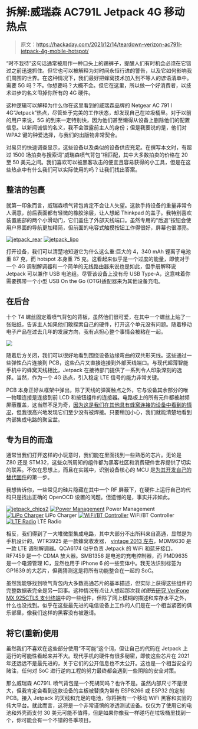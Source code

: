 # 拆解:威瑞森 AC791L Jetpack 4G 移动热点

> 原文：<https://hackaday.com/2021/12/14/teardown-verizon-ac791l-jetpack-4g-mobile-hotspot/>

“时不我待”这句话通常被用作一种口头上的踢裤子，提醒人们有时机会必须在它错过之前迅速抓住。但它也可以被解释为对时间永恒行进的警告，以及它如何影响我们周围的世界。在这种情况下，我们最好把蜂窝技术加入到不等人的谚语清单中。需要 5G 吗？不。你想要吗？大概不会。但它在这里，所以做一个好消费者，以技术进步的名义甩掉你所有的 4G 硬件。

这种逻辑可以解释为什么你在这里看到的威瑞森品牌的 Netgear AC 791 l 4G“Jetpack”热点，尽管处于完美的工作状态，却发现自己在垃圾桶里。对于以前的用户来说，5G 的到来一定特别快，因为他们甚至懒得从设备上删除他们的配置信息。以新闻诚信的名义，我不会泄露前主人的身份；但是我要说的是，他们对 WPA2 键的钟爱选择，与我们的出版物非常契合。

对易贝的快速调查显示，这些设备以及类似的设备供应充足。在撰写本文时，有超过 1500 场拍卖与搜索词“威瑞森喷气背包”相匹配，其中大多数拍卖的价格在 20 至 50 美元之间。我们喜欢可以被黑客攻击的便宜且容易获得的小工具，但是在这些热点中有什么我们可以实际使用的吗？让我们找出答案。

## 整洁的包裹

就第一印象而言，威瑞森喷气背包肯定不会让人失望。这款手持设备的重量非常令人满意，前后表面都有轻微的橡胶涂层，让人想起 Thinkpad 的盖子。我特别喜欢装置底部的两个小滑动门，它们盖住了外部天线端口。虽然专用的“后退”按钮会使用户界面的导航更加精简，但前面的电容式触摸按钮工作得很好，屏幕也很漂亮。

 [![jetpack_rear](img/05fa1c862f15e8c0845133805c1c3026.png "jetpack_rear")](https://hackaday.com/2021/12/14/teardown-verizon-ac791l-jetpack-4g-mobile-hotspot/jetpack_rear/)  [![jetpack_lipo](img/01dc5d9245b08bfe9c8521aafa91dd03.png "jetpack_lipo")](https://hackaday.com/2021/12/14/teardown-verizon-ac791l-jetpack-4g-mobile-hotspot/jetpack_lipo/) 

打开设备，我们可以清楚地知道它为什么这么重:巨大的 4，340 mAh 锂离子电池重 87 克，而 hotspot 本身重 75 克。这看起来似乎是一个过度的能量，即使对于一个 4G 调制解调器和一个简单的无线路由器来说也是如此，但手册解释说 Jetpack 可以兼作 USB 电池组。尽管该设备上没有母 USB Type-A，这意味着你需要携带一个小型 USB On the Go (OTG)适配器来为其他设备充电。

## 在后台

十个 T4 螺丝固定着喷气背包的背板，虽然他们很可爱，在其中一个螺丝上贴了一张贴纸，告诉主人如果他们敢探索自己的硬件，打开这个单元没有问题。随着移动电子产品在过去几年的发展方向，我有点担心整个事情会被粘在一起。

[![](img/4fccfdfeebb10182da026029c923567b.png)](https://hackaday.com/wp-content/uploads/2021/11/jetpack_open.jpg)

随着后方关闭，我们可以很好地看到围绕设备边缘弯曲的双共形天线。这些通过一些弹性凸片连接到 PCB，这些凸片又直接连接到外部天线端口。与现代超薄智能手机中的蜂窝天线相比，Jetpack 在接待部门提供了一系列令人印象深刻的选择。当然，作为一个 4G 热点，引入稳定 LTE 信号的能力非常关键。

PCB 本身正好从框架中弹出，除了天线的弹簧触点之外，它与设备其余部分的唯一物理连接是连接到前 LCD 和按钮组件的连接器。电路板上的所有元件都被射频屏蔽覆盖，这当然不足为奇，[因为这是我们在其他具有蜂窝连接的设备中看到的情况](https://hackaday.com/2021/09/09/teardown-impassa-scw9057g-433-alarm-system/)，但我很高兴地发现它们至少没有被焊接。只要稍加小心，我们就能清楚地看到内部集成电路的聚宝盆。

## 专为目的而造

通常当我们打开这样的小玩意时，我们能在里面找到一些熟悉的芯片。无论是 Z80 还是 STM32，这些众所周知的组件都为黑客社区和消费硬件世界提供了切实的联系。不仅在思想上，而且在实践中，识别设备核心的 MCU 是[为其开发自己的替代固件](https://hackaday.com/2020/11/17/custom-firmware-for-cheap-bluetooth-thermometers/)的第一步。

我想告诉你，一些常见的硅片隐藏在其中一个 RF 屏蔽下，在硬件上运行自己的代码只是找出正确的 OpenOCD 设置的问题。但遗憾的是，事实并非如此。

 [![jetpack_chips2](img/ae4e817fb36181b01c50a60a18a8375c.png "jetpack_chips2")](https://hackaday.com/2021/12/14/teardown-verizon-ac791l-jetpack-4g-mobile-hotspot/jetpack_chips2/)  [![Power Management](img/34a3bb9f3cb0018f4c65e50ee407e6ff.png "jetpack_chips1")](https://hackaday.com/2021/12/14/teardown-verizon-ac791l-jetpack-4g-mobile-hotspot/jetpack_chips1/) Power Management [![LiPo Charger](img/5ec1b3790bc5c728684cfe1170291501.png "jetpack_chips3")](https://hackaday.com/2021/12/14/teardown-verizon-ac791l-jetpack-4g-mobile-hotspot/jetpack_chips3/) LiPo Charger [![WiFi/BT Controller](img/eeae0337805ad73ad0ec88538399f80c.png "jetpack_chips4")](https://hackaday.com/2021/12/14/teardown-verizon-ac791l-jetpack-4g-mobile-hotspot/jetpack_chips4/) WiFi/BT Controller [![LTE Radio](img/5dae72e8542bbf228a81d5790aab3f19.png "jetpack_chips5b")](https://hackaday.com/2021/12/14/teardown-verizon-ac791l-jetpack-4g-mobile-hotspot/jetpack_chips5b/) LTE Radio

相反，我们得到了一大堆微型集成电路，其中大部分不出所料来自高通，显然是为手机设计的。WTR3925 是一款蜂窝收发器， [vintage 2013 左右](https://www.qualcomm.com/news/releases/2013/11/20/qualcomm-technologies-announces-fourth-generation-3glte-multimode-modem-and)，MDM9630 是一款 LTE 调制解调器。QCA6174 似乎负责 Jetpack 的 WiFi 和蓝牙接口，RF7459 是一个 CDMA 放大器。SMB1356 是电池的充电控制器，而 PMD9635 是一个电源管理 IC，显然也用于 iPhone 6 的一些变体中。我无法识别标签为 GP1639 的大芯片，但我猜测这是将所有功能整合在一起的 SoC。

虽然我能够找到喷气背包内大多数高通芯片的基本描述，但实际上获得这些组件的完整数据表完全是另一回事。这种情况有点让人想起那次我*试图*去[研究 VeriFone MX 925CTLS 支付终端](https://hackaday.com/2019/07/08/teardown-verifone-mx-925ctls-payment-terminal/)中的一些组件，但除了网上模糊的描述和库存水平之外，什么也没找到。似乎在这些最先进的电信设备上工作的人们是在一个相当紧密的俱乐部里，像我们这样的黑客没有被邀请。

## 将它(重新)使用

虽然我们不喜欢在这些部分使用“不可能”这个词，但让自己的代码在 Jetpack 上运行的可能性看起来并不大。现代手机的硬件有很多秘密，即使这些芯片在 2021 年还远远不是最先进的，关于它们的公开信息也不太公开。这也是一个相当安全的赌注，任何对 SoC 进行逆向工程的努力最终都会遇到一些阴险的安全对策。

那么威瑞森 AC791L 喷气背包是一个死胡同吗？也许不是。虽然内部尺寸不是很大，但我肯定会看到这款设备的主板被替换为带有 ESP8266 或 ESP32 的定制 PCB。接入 Jetpack 的天线和充足的电池，你将拥有一个移动 WiFi 黑客和实验的伟大平台。就此而言，这将是一个非常谨慎的渗透测试设备。仅仅为了使用它的电池和外壳而支付 30 美元可能不值得，但是如果你像我一样碰巧在垃圾桶里找到一个，你可能会有一个不错的冬季项目。